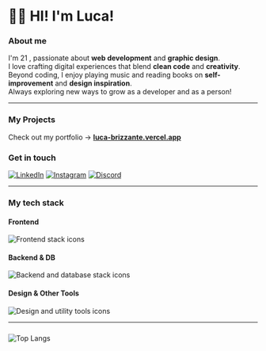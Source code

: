 # 👋🏻 HI! I'm Luca!

### About me
 I'm 21 , passionate about **web development** and **graphic design**.  
I love crafting digital experiences that blend **clean code** and **creativity**.  
Beyond coding, I enjoy playing music and reading books on **self-improvement** and **design inspiration**.  
Always exploring new ways to grow as a developer and as a person!

---

### My Projects
Check out my portfolio → [**luca-brizzante.vercel.app**](https://luca-brizzante.vercel.app)


### Get in touch
[![LinkedIn](https://img.shields.io/badge/LinkedIn-0A66C2?style=for-the-badge&logo=linkedin&logoColor=white)](https://linkedin.com/in/luca-brizzante-06897a33b)
[![Instagram](https://img.shields.io/badge/Instagram-E4405F?style=for-the-badge&logo=instagram&logoColor=white)](https://instagram.com/brizza.__)
[![Discord](https://img.shields.io/badge/Discord-5865F2?style=for-the-badge&logo=discord&logoColor=white)](https://discord.gg/.brizza)

---

### My tech stack

#### Frontend
<img src="https://skillicons.dev/icons?i=html,css,js,ts,react,nextjs,tailwind,bootstrap" alt="Frontend stack icons" />

#### Backend & DB
<img src="https://skillicons.dev/icons?i=nodejs,express,spring,mysql,postgres" alt="Backend and database stack icons" />

#### Design & Other Tools
<img src="https://skillicons.dev/icons?i=git,linux,figma,postman,ps,ai" alt="Design and utility tools icons" />

---


### 
![Top Langs](https://github-readme-stats.vercel.app/api/top-langs/?username=brizzaa&layout=compact&theme=dark)




